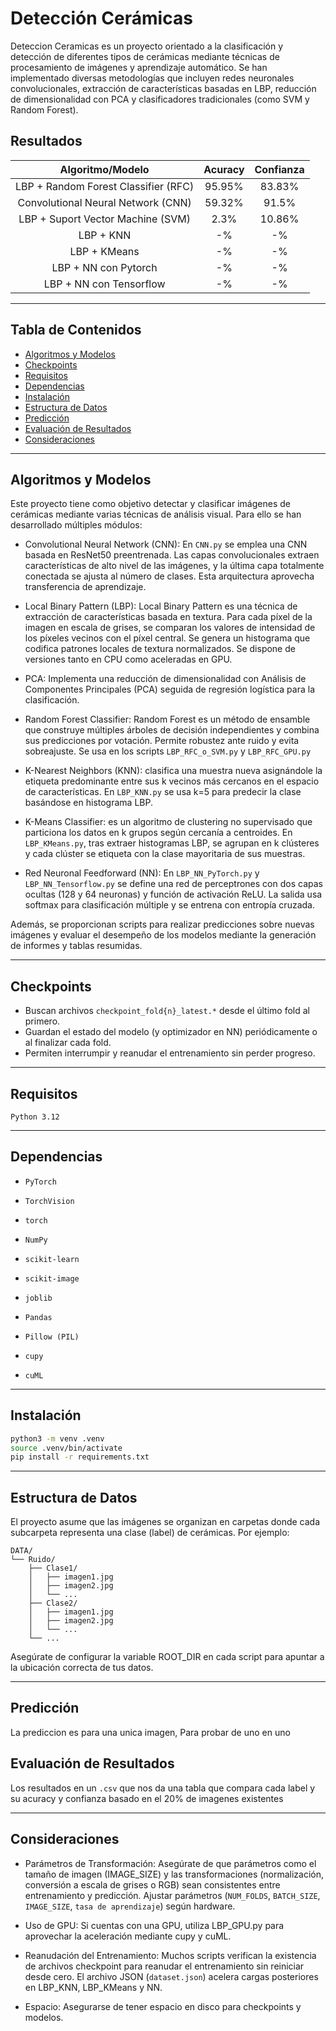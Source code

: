# Detección Cerámicas

Deteccion Ceramicas es un proyecto orientado a la clasificación y detección de diferentes tipos de cerámicas mediante técnicas de procesamiento de imágenes y aprendizaje automático. Se han implementado diversas metodologías que incluyen redes neuronales convolucionales, extracción de características basadas en LBP, reducción de dimensionalidad con PCA y clasificadores tradicionales (como SVM y Random Forest).

## Resultados
<div align="center">
    
| Algoritmo/Modelo | Acuracy | Confianza |
| :---: | :---: | :---: |
| LBP + Random Forest Classifier (RFC) |  95.95%  | 83.83% |
| Convolutional Neural Network (CNN) |  59.32%  | 91.5%  |
| LBP + Suport Vector Machine (SVM)    |  2.3%  | 10.86%  |
| LBP + KNN    | -%  | -%  |
| LBP + KMeans    |  -%  | -%  |
| LBP + NN con Pytorch    |  -%  | -%  |
| LBP + NN con Tensorflow    |  -%  | -%  |

</div>

---

## Tabla de Contenidos

- [Algoritmos y Modelos](#algoritmos-y-modelos)
- [Checkpoints](#checkpoints)
- [Requisitos](#requisitos)
- [Dependencias](#dependencias)
- [Instalación](#instalación)
- [Estructura de Datos](#estructura-de-datos)
- [Predicción](#predicción)
- [Evaluación de Resultados](#evaluación-de-resultados)
- [Consideraciones](#consideraciones)

---

## Algoritmos y Modelos

Este proyecto tiene como objetivo detectar y clasificar imágenes de cerámicas mediante varias técnicas de análisis visual. Para ello se han desarrollado múltiples módulos:

* Convolutional Neural Network (CNN): En `CNN.py` se emplea una CNN basada en ResNet50 preentrenada. Las capas convolucionales extraen características de alto nivel de las imágenes, y la última capa totalmente conectada se ajusta al número de clases. Esta arquitectura aprovecha transferencia de aprendizaje.

* Local Binary Pattern (LBP): Local Binary Pattern es una técnica de extracción de características basada en textura. Para cada píxel de la imagen en escala de grises, se comparan los valores de intensidad de los píxeles vecinos con el píxel central. Se genera un histograma que codifica patrones locales de textura normalizados. Se dispone de versiones tanto en CPU como aceleradas en GPU.

* PCA: Implementa una reducción de dimensionalidad con Análisis de Componentes Principales (PCA) seguida de regresión logística para la clasificación.

* Random Forest Classifier: Random Forest es un método de ensamble que construye múltiples árboles de decisión independientes y combina sus predicciones por votación. Permite robustez ante ruido y evita sobreajuste. Se usa en los scripts `LBP_RFC_o_SVM.py` y `LBP_RFC_GPU.py`

* K-Nearest Neighbors (KNN): clasifica una muestra nueva asignándole la etiqueta predominante entre sus k vecinos más cercanos en el espacio de características. En `LBP_KNN.py` se usa k=5 para predecir la clase basándose en histograma LBP.

* K-Means Classifier: es un algoritmo de clustering no supervisado que particiona los datos en k grupos según cercanía a centroides. En `LBP_KMeans.py`, tras extraer histogramas LBP, se agrupan en k clústeres y cada clúster se etiqueta con la clase mayoritaria de sus muestras. 

* Red Neuronal Feedforward (NN): En `LBP_NN_PyTorch.py` y `LBP_NN_Tensorflow.py` se define una red de perceptrones con dos capas ocultas (128 y 64 neuronas) y función de activación ReLU. La salida usa softmax para clasificación múltiple y se entrena con entropía cruzada.

Además, se proporcionan scripts para realizar predicciones sobre nuevas imágenes y evaluar el desempeño de los modelos mediante la generación de informes y tablas resumidas.

---

## Checkpoints
- Buscan archivos `checkpoint_fold{n}_latest.*` desde el último fold al primero.
- Guardan el estado del modelo (y optimizador en NN) periódicamente o al finalizar cada fold.
- Permiten interrumpir y reanudar el entrenamiento sin perder progreso.

---

## Requisitos
`Python 3.12`

---

## Dependencias
* `PyTorch`

* `TorchVision`
* `torch`

* `NumPy`

* `scikit-learn`

* `scikit-image`

* `joblib`

* `Pandas`

* `Pillow (PIL)`

* `cupy` 

* `cuML` 

---

## Instalación
```bash
python3 -m venv .venv
source .venv/bin/activate
pip install -r requirements.txt
```

---

## Estructura de Datos
El proyecto asume que las imágenes se organizan en carpetas donde cada subcarpeta representa una clase (label) de cerámicas. Por ejemplo:
```
DATA/
└── Ruido/
    ├── Clase1/
    │   ├── imagen1.jpg
    │   ├── imagen2.jpg
    │   └── ...
    ├── Clase2/
    │   ├── imagen1.jpg
    │   ├── imagen2.jpg
    │   └── ...
    └── ...
```
Asegúrate de configurar la variable ROOT_DIR en cada script para apuntar a la ubicación correcta de tus datos.

---

## Predicción

La prediccion es para una unica imagen, Para probar de uno en uno 

## Evaluación de Resultados

Los resultados en un `.csv` que nos da una tabla que compara cada label y su acuracy y confianza basado en el 20% de imagenes existentes

---

## Consideraciones
* Parámetros de Transformación:
Asegúrate de que parámetros como el tamaño de imagen (IMAGE_SIZE) y las transformaciones (normalización, conversión a escala de grises o RGB) sean consistentes entre entrenamiento y predicción.
Ajustar parámetros (`NUM_FOLDS`, `BATCH_SIZE`, `IMAGE_SIZE`, `tasa de aprendizaje`) según hardware.

* Uso de GPU:
Si cuentas con una GPU, utiliza LBP_GPU.py para aprovechar la aceleración mediante cupy y cuML.

* Reanudación del Entrenamiento:
Muchos scripts verifican la existencia de archivos checkpoint para reanudar el entrenamiento sin reiniciar desde cero.
El archivo JSON (`dataset.json`) acelera cargas posteriores en LBP_KNN, LBP_KMeans y NN.

* Espacio:
Asegurarse de tener espacio en disco para checkpoints y modelos.